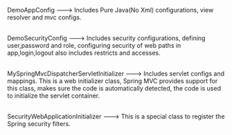 DemoAppConfig ---> Includes Pure Java(No Xml) configurations, view resolver and mvc configs.<br><br>

DemoSecurityConfig ---> Includes security configurations, defining user,password and role, configuring security of web paths in app,login,logout also includes restricts and accesses.<br><br>

MySpringMvcDispatcherServletInitializer	---> Includes servlet configs and mappings. This is a web initializer class, Spring MVC provides support for this class, makes sure the code is automatically detected, the code is used to initialize the servlet container.<br><br>

SecurityWebApplicationInitializer ---> This is a special class to register the Spring security filters.
